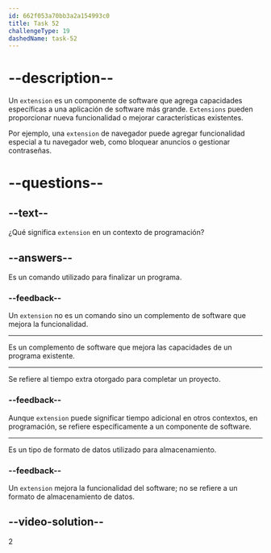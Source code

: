 ```yaml
---
id: 662f053a70bb3a2a154993c0
title: Task 52
challengeType: 19
dashedName: task-52
---
```


# --description--

Un `extension` es un componente de software que agrega capacidades específicas a una aplicación de software más grande. `Extensions` pueden proporcionar nueva funcionalidad o mejorar características existentes.

Por ejemplo, una `extension` de navegador puede agregar funcionalidad especial a tu navegador web, como bloquear anuncios o gestionar contraseñas.

# --questions--

## --text--

¿Qué significa `extension` en un contexto de programación?

## --answers--

Es un comando utilizado para finalizar un programa.

### --feedback--

Un `extension` no es un comando sino un complemento de software que mejora la funcionalidad.

---

Es un complemento de software que mejora las capacidades de un programa existente.

---

Se refiere al tiempo extra otorgado para completar un proyecto.

### --feedback--

Aunque `extension` puede significar tiempo adicional en otros contextos, en programación, se refiere específicamente a un componente de software.

---

Es un tipo de formato de datos utilizado para almacenamiento.

### --feedback--

Un `extension` mejora la funcionalidad del software; no se refiere a un formato de almacenamiento de datos.

## --video-solution--

2
